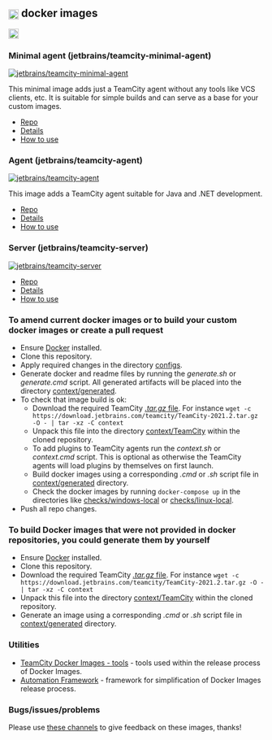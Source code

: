 ## [<img src="https://cdn.worldvectorlogo.com/logos/teamcity.svg" height="20" align="center"/>](https://www.jetbrains.com/teamcity/) docker images

[<img src="http://jb.gg/badges/official.svg" height="20"/>](https://confluence.jetbrains.com/display/ALL/JetBrains+on+GitHub)

### Minimal agent (jetbrains/teamcity-minimal-agent)

[![jetbrains/teamcity-minimal-agent](https://img.shields.io/docker/pulls/jetbrains/teamcity-minimal-agent.svg)](https://hub.docker.com/r/jetbrains/teamcity-minimal-agent/)

This minimal image adds just a TeamCity agent without any tools like VCS clients, etc. It is suitable for simple builds and can serve as a base for your custom images.

- [Repo](https://hub.docker.com/r/jetbrains/teamcity-minimal-agent)
- [Details](context/generated/teamcity-minimal-agent.md)
- [How to use](dockerhub/teamcity-minimal-agent/README.md)

### Agent (jetbrains/teamcity-agent)

[![jetbrains/teamcity-agent](https://img.shields.io/docker/pulls/jetbrains/teamcity-agent.svg)](https://hub.docker.com/r/jetbrains/teamcity-agent/)

This image adds a TeamCity agent suitable for Java and .NET development.

- [Repo](https://hub.docker.com/r/jetbrains/teamcity-agent)
- [Details](context/generated/teamcity-agent.md)
- [How to use](dockerhub/teamcity-agent/README.md)

### Server (jetbrains/teamcity-server)

[![jetbrains/teamcity-server](https://img.shields.io/docker/pulls/jetbrains/teamcity-server.svg)](https://hub.docker.com/r/jetbrains/teamcity-server/)

- [Repo](https://hub.docker.com/r/jetbrains/teamcity-server)
- [Details](context/generated/teamcity-server.md)
- [How to use](dockerhub/teamcity-server/README.md)

### To amend current docker images or to build your custom docker images or create a pull request

- Ensure [Docker](https://www.docker.com/get-started) installed.
- Clone this repository.
- Apply required changes in the directory [configs](configs).
- Generate docker and readme files by running the _generate.sh_ or _generate.cmd_ script. All generated artifacts will be placed into the directory [context/generated](context/generated).
- To check that image build is ok:
  - Download the required TeamCity [_.tar.gz_ file](https://www.jetbrains.com/teamcity/download/#section=section-get). For instance ```wget -c https://download.jetbrains.com/teamcity/TeamCity-2021.2.tar.gz -O - | tar -xz -C context```
  - Unpack this file into the directory [context/TeamCity](context/TeamCity) within the cloned repository.
  - To add plugins to TeamCity agents run the _context.sh_ or _context.cmd_ script. This is optional as otherwise the TeamCity agents will load plugins by themselves on first launch.
  - Build docker images using a corresponding _.cmd_ or _.sh_ script file in [context/generated](context/generated) directory.
  - Check the docker images by running ```docker-compose up``` in the directories like [checks/windows-local](checks/windows-local) or [checks/linux-local](checks/linux-local).
- Push all repo changes.

### To build Docker images that were not provided in docker repositories, you could generate them by yourself

- Ensure [Docker](https://www.docker.com/get-started) installed.
- Clone this repository.
- Download the required TeamCity [_.tar.gz_ file](https://www.jetbrains.com/teamcity/download/#section=section-get). For instance ```wget -c https://download.jetbrains.com/teamcity/TeamCity-2021.2.tar.gz -O - | tar -xz -C context```
- Unpack this file into the directory [context/TeamCity](context/TeamCity) within the cloned repository.
- Generate an image using a corresponding _.cmd_ or _.sh_ script file in [context/generated](context/generated) directory.

### Utilities
- [TeamCity Docker Images - tools](tool) - tools used within the release process of Docker Images.
- [Automation Framework](tool/automation/framework) - framework for simplification of Docker Images release process.

### Bugs/issues/problems

Please use [these channels](https://www.jetbrains.com/help/teamcity/feedback.html) to give feedback on these images, thanks!

